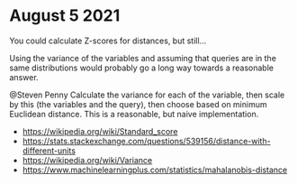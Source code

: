 # August 5 2021

You could calculate Z-scores for distances, but still...

Using the variance of the variables and assuming that queries are in the same
distributions would probably go a long way towards a reasonable answer.

@Steven Penny Calculate the variance for each of the variable, then scale by
this (the variables and the query), then choose based on minimum Euclidean
distance. This is a reasonable, but naive implementation.

- <https://wikipedia.org/wiki/Standard_score>
- https://stats.stackexchange.com/questions/539156/distance-with-different-units
- https://wikipedia.org/wiki/Variance
- https://www.machinelearningplus.com/statistics/mahalanobis-distance
